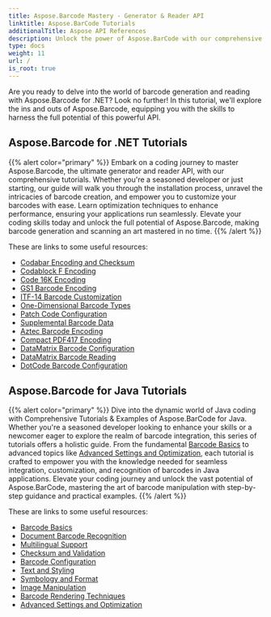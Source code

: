```yaml
---
title: Aspose.Barcode Mastery - Generator & Reader API
linktitle: Aspose.BarCode Tutorials
additionalTitle: Aspose API References
description: Unlock the power of Aspose.BarCode with our comprehensive tutorials. Learn step-by-step to create, customize, and optimize barcodes effortlessly. 
type: docs
weight: 11
url: /
is_root: true
---
```


Are you ready to delve into the world of barcode generation and reading with Aspose.Barcode for .NET? Look no further! In this tutorial, we'll explore the ins and outs of Aspose.Barcode, equipping you with the skills to harness the full potential of this powerful API.


## Aspose.Barcode for .NET Tutorials
{{% alert color="primary" %}}
Embark on a coding journey to master Aspose.Barcode, the ultimate generator and reader API, with our comprehensive tutorials. Whether you're a seasoned developer or just starting, our guide will walk you through the installation process, unravel the intricacies of barcode creation, and empower you to customize your barcodes with ease. Learn optimization techniques to enhance performance, ensuring your applications run seamlessly. Elevate your coding skills today and unlock the full potential of Aspose.Barcode, making barcode generation and scanning an art mastered in no time.
{{% /alert %}}

These are links to some useful resources:
 
- [Codabar Encoding and Checksum](./net/codabar-encoding-and-checksum/)
- [Codablock F Encoding](./net/codablock-f-encoding/)
- [Code 16K Encoding](./net/code-16k-encoding/)
- [GS1 Barcode Encoding](./net/gs1-barcode-encoding/)
- [ITF-14 Barcode Customization](./net/itf-14-barcode-customization/)
- [One-Dimensional Barcode Types](./net/one-dimensional-barcode-types/)
- [Patch Code Configuration](./net/patch-code-configuration/)
- [Supplemental Barcode Data](./net/supplemental-barcode-data/)
- [Aztec Barcode Encoding](./net/aztec-barcode-encoding/)
- [Compact PDF417 Encoding](./net/compact-pdf417-encoding/)
- [DataMatrix Barcode Configuration](./net/datamatrix-barcode-configuration/)
- [DataMatrix Barcode Reading](./net/datamatrix-barcode-reading/)
- [DotCode Barcode Configuration](./net/dotcode-barcode-configuration/)



## Aspose.Barcode for Java Tutorials
{{% alert color="primary" %}}
Dive into the dynamic world of Java coding with Comprehensive Tutorials & Examples of Aspose.BarCode for Java. Whether you're a seasoned developer looking to enhance your skills or a newcomer eager to explore the realm of barcode integration, this series of tutorials offers a holistic guide. From the fundamental [Barcode Basics](./java/barcode-basics/) to advanced topics like [Advanced Settings and Optimization](./java/advanced-settings-and-optimization/), each tutorial is crafted to empower you with the knowledge needed for seamless integration, customization, and recognition of barcodes in Java applications. Elevate your coding journey and unlock the vast potential of Aspose.BarCode, mastering the art of barcode manipulation with step-by-step guidance and practical examples.
{{% /alert %}}

These are links to some useful resources:

- [Barcode Basics](./java/barcode-basics/)
- [Document Barcode Recognition](./java/document-barcode-recognition/)
- [Multilingual Support](./java/multilingual-support/)
- [Checksum and Validation](./java/checksum-and-validation/)
- [Barcode Configuration](./java/barcode-configuration/)
- [Text and Styling](./java/text-and-styling/)
- [Symbology and Format](./java/symbology-and-format/)
- [Image Manipulation](./java/image-manipulation/)
- [Barcode Rendering Techniques](./java/barcode-rendering-techniques/)
- [Advanced Settings and Optimization](./java/advanced-settings-and-optimization/)

